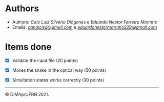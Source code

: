 ﻿# Authors

- Authors: *Caio Luiz Silvério Diógenes* e *Eduardo Nestor Ferreira Marinho*
- Emails: *<canalclsd@gmail.com>* e *<eduardonestormarinho228@gmail.com>*

# Items done

- [x] Validate the input file (20 points)

- [x] Moves the snake in the optical way (50 points)

- [x] Simultation states works correctly (30 points) 

--------
&copy; DIMAp/UFRN 2021.
